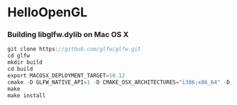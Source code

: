# HelloOpenGL

### Building libglfw.dylib on Mac OS X

```c
git clone https://github.com/glfw/glfw.git
cd glfw
mkdir build
cd build
export MACOSX_DEPLOYMENT_TARGET=10.12
cmake -D GLFW_NATIVE_API=1 -D CMAKE_OSX_ARCHITECTURES="i386;x86_64" -D BUILD_SHARED_LIBS=ON -D CMAKE_C_COMPILER=clang ../
make
make install
```
